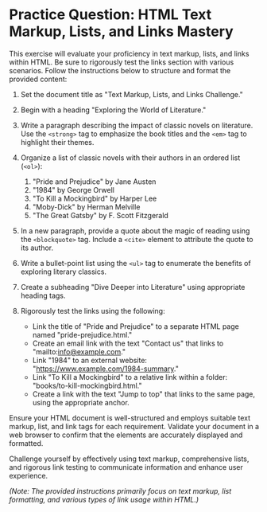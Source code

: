 # **Practice Question: HTML Text Markup, Lists, and Links Mastery**

This exercise will evaluate your proficiency in text markup, lists, and links within HTML. Be sure to rigorously test the links section with various scenarios. Follow the instructions below to structure and format the provided content:

1. Set the document title as "Text Markup, Lists, and Links Challenge."

2. Begin with a heading "Exploring the World of Literature."

3. Write a paragraph describing the impact of classic novels on literature. Use the `<strong>` tag to emphasize the book titles and the `<em>` tag to highlight their themes.

4. Organize a list of classic novels with their authors in an ordered list (`<ol>`):

   1. "Pride and Prejudice" by Jane Austen
   1. "1984" by George Orwell
   1. "To Kill a Mockingbird" by Harper Lee
   1. "Moby-Dick" by Herman Melville
   1. "The Great Gatsby" by F. Scott Fitzgerald

5. In a new paragraph, provide a quote about the magic of reading using the `<blockquote>` tag. Include a `<cite>` element to attribute the quote to its author.

6. Write a bullet-point list using the `<ul>` tag to enumerate the benefits of exploring literary classics.

7. Create a subheading "Dive Deeper into Literature" using appropriate heading tags.

8. Rigorously test the links using the following:

   - Link the title of "Pride and Prejudice" to a separate HTML page named "pride-prejudice.html."
   - Create an email link with the text "Contact us" that links to "mailto:info@example.com."
   - Link "1984" to an external website: "https://www.example.com/1984-summary."
   - Link "To Kill a Mockingbird" to a relative link within a folder: "books/to-kill-mockingbird.html."
   - Create a link with the text "Jump to top" that links to the same page, using the appropriate anchor.

Ensure your HTML document is well-structured and employs suitable text markup, list, and link tags for each requirement. Validate your document in a web browser to confirm that the elements are accurately displayed and formatted.

Challenge yourself by effectively using text markup, comprehensive lists, and rigorous link testing to communicate information and enhance user experience.

_(Note: The provided instructions primarily focus on text markup, list formatting, and various types of link usage within HTML.)_
